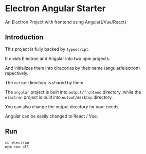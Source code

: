 # Electron Angular Starter

An Electron Project with frontend using Angular(/Vue/React)

## Introduction

This project is fully backed by `typescript`.

It divids Electron and Angular into two npm projects.

And initializes them into direcories by their name (angular/electron) repectively.

The `output` directory is shared by them.

The `angular` project is built into `output/frontend` directory, while the `electron` project is built into `output/desktop` directory.

You can also change the output directory for your needs.

Angular can be easily changed to React / Vue.

## Run

```
cd electron
npm run all
```
